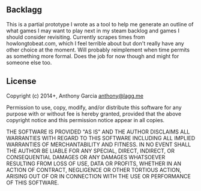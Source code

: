 ## Backlagg ##

This is a partial prototype I wrote as a tool to help me generate an outline of what games I may want to play next in my steam backlog and games I should
consider revisiting. Currently scrapes times from howlongtobeat.com, which I feel terrible about but don't really have any other choice at the moment.
Will probably reimplement when time permits as something more formal. Does the job for now though and might for someone else too.

## License ##

Copyright (c) 2014+, Anthony Garcia <anthony@lagg.me>

Permission to use, copy, modify, and/or distribute this software for any
purpose with or without fee is hereby granted, provided that the above
copyright notice and this permission notice appear in all copies.

THE SOFTWARE IS PROVIDED "AS IS" AND THE AUTHOR DISCLAIMS ALL WARRANTIES
WITH REGARD TO THIS SOFTWARE INCLUDING ALL IMPLIED WARRANTIES OF
MERCHANTABILITY AND FITNESS. IN NO EVENT SHALL THE AUTHOR BE LIABLE FOR
ANY SPECIAL, DIRECT, INDIRECT, OR CONSEQUENTIAL DAMAGES OR ANY DAMAGES
WHATSOEVER RESULTING FROM LOSS OF USE, DATA OR PROFITS, WHETHER IN AN
ACTION OF CONTRACT, NEGLIGENCE OR OTHER TORTIOUS ACTION, ARISING OUT OF
OR IN CONNECTION WITH THE USE OR PERFORMANCE OF THIS SOFTWARE.
